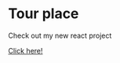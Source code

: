 # Tour place

Check out my new react project

[Click here!](https://tour-place-with-react.netlify.app/)
